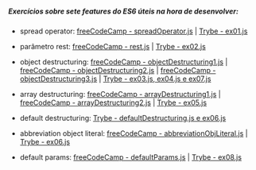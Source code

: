 ##### Exercícios sobre sete features do ES6 úteis na hora de desenvolver:

- spread operator: 
[freeCodeCamp - spreadOperator.js](https://www.freecodecamp.org/learn/javascript-algorithms-and-data-structures/es6/use-the-spread-operator-to-evaluate-arrays-in-place) | [Trybe - ex01.js](https://app.betrybe.com/course/fundamentals/javascript-es6/javascript-es6-part-2)

- parâmetro rest: 
[freeCodeCamp - rest.js](https://www.freecodecamp.org/learn/javascript-algorithms-and-data-structures/es6/use-the-rest-parameter-with-function-parameters) | [Trybe - ex02.js](https://app.betrybe.com/course/fundamentals/javascript-es6/javascript-es6-part-2)

- object destructuring: 
[freeCodeCamp - objectDestructuring1.js](https://www.freecodecamp.org/learn/javascript-algorithms-and-data-structures/es6/use-destructuring-assignment-to-extract-values-from-objects) | [freeCodeCamp - objectDestructuring2.js](https://www.freecodecamp.org/learn/javascript-algorithms-and-data-structures/es6/use-destructuring-assignment-to-assign-variables-from-objects) | [freeCodeCamp - objectDestructuring3.js](https://www.freecodecamp.org/learn/javascript-algorithms-and-data-structures/es6/use-destructuring-assignment-to-assign-variables-from-nested-objects) | [Trybe - ex03.js,  ex04.js e ex07.js](https://app.betrybe.com/course/fundamentals/javascript-es6/javascript-es6-part-2)

- array destructuring: 
[freeCodeCamp - arrayDestructuring1.js](https://www.freecodecamp.org/learn/javascript-algorithms-and-data-structures/es6/use-destructuring-assignment-to-assign-variables-from-arrays) | [freeCodeCamp - arrayDestructuring2.js](https://www.freecodecamp.org/learn/javascript-algorithms-and-data-structures/es6/use-destructuring-assignment-with-the-rest-parameter-to-reassign-array-elements) | [Trybe - ex05.js](https://app.betrybe.com/course/fundamentals/javascript-es6/javascript-es6-part-2)

- default destructuring: 
[Trybe - defaultDestructuring.js e ex06.js](https://app.betrybe.com/course/fundamentals/javascript-es6/javascript-es6-part-2)

- abbreviation object literal: 
[freeCodeCamp - abbreviationObjLiteral.js](https://www.freecodecamp.org/learn/javascript-algorithms-and-data-structures/es6/write-concise-object-literal-declarations-using-object-property-shorthand) | [Trybe - ex06.js](https://app.betrybe.com/course/fundamentals/javascript-es6/javascript-es6-part-2)

- default params: 
[freeCodeCamp - defaultParams.js](https://www.freecodecamp.org/learn/javascript-algorithms-and-data-structures/es6/set-default-parameters-for-your-functions) | [Trybe - ex08.js](https://app.betrybe.com/course/fundamentals/javascript-es6/javascript-es6-part-2)





